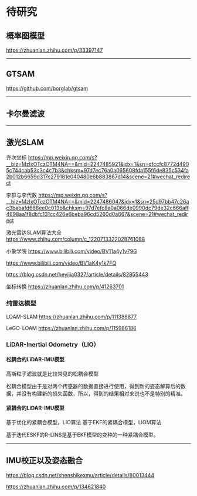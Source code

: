 # 待研究

##

## 概率图模型

https://zhuanlan.zhihu.com/p/33397147

---

## GTSAM

https://github.com/borglab/gtsam

---

## 卡尔曼滤波

---

## 激光SLAM

齐次坐标
https://mp.weixin.qq.com/s?__biz=MzIxOTczOTM4NA==&mid=2247485921&idx=1&sn=dfccfc8772d4905c744cab53c3c4c7b3&chksm=97d7ec76a0a065608fda155f6de835c534fa2b012b6659d317c279181e040480e6b883867d14&scene=21#wechat_redirect

李群与李代数
https://mp.weixin.qq.com/s?__biz=MzIxOTczOTM4NA==&mid=2247486047&idx=1&sn=25d97bb47c26ac3babafd668ee0c013b&chksm=97d7efc8a0a066de0990dc79de32c666aff4698aa1f8dbfc131cc426e6beba96cd5260d0a667&scene=21#wechat_redirect

激光雷达SLAM算法大全
https://www.zhihu.com/column/c_1220713322028761088

小象学院
https://www.bilibili.com/video/BV11a4y1v79G


https://www.bilibili.com/video/BV1aK4y1k7FQ


https://blog.csdn.net/heyijia0327/article/details/82855443

坐标转换
https://zhuanlan.zhihu.com/p/41263701

### 纯雷达模型

LOAM-SLAM
https://zhuanlan.zhihu.com/p/111388877

LeGO-LOAM
https://zhuanlan.zhihu.com/p/115986186

### LiDAR-Inertial Odometry（LIO）

#### 松耦合的LiDAR-IMU模型



高斯粒子滤波就是比较常见的松耦合模型

松耦合模型由于是对两个传感器的数据直接进行使用，得到新的姿态解算后的数据，并没有构建新的损失函数，所以，得到的结果相对来说也不是特别的精准。

#### 紧耦合的LiDAR-IMU模型

基于优化的紧耦合模型，LIO算法
基于EKF的紧耦合模型，LIOM算法

基于迭代ESKF的R-LINS是基于EKF模型的变种的一种紧耦合模型。

---


## IMU校正以及姿态融合

https://blog.csdn.net/shenshikexmu/article/details/80013444

https://zhuanlan.zhihu.com/p/134621840




